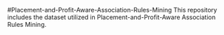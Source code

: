 #Placement-and-Profit-Aware-Association-Rules-Mining
This repository includes the dataset utilized in Placement-and-Profit-Aware Association Rules Mining.
